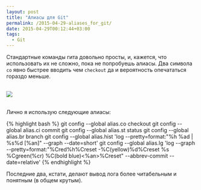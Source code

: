 ```yaml
---
layout: post
title: "Алиасы для Git"
permalink: /2015-04-29-aliases_for_git/
date: 2015-04-29T00:12:44+03:00
tags:
  - Git
---
```


Стандартные команды гита довольно просты, и, кажется, что использовать их не сложно, пока не попробуешь алиасы.
Два символа ```co``` явно быстрее вводить чем ```checkout``` да и вероятность опечататься гораздо меньше.

<br>
<img src="https://farm1.staticflickr.com/715/21620792628_a49b7b3171_o.jpg">
<br>
<br>

Лично я использую следующие алиасы:

{% highlight bash %}
git config --global alias.co checkout
git config --global alias.ci commit
git config --global alias.st status
git config --global alias.br branch
git config --global alias.hist 'log --pretty=format:"%h %ad | %s%d [%an]" --graph --date=short'
git config --global alias.lg 'log --graph --pretty=format:"%Cred%h%Creset -%C(yellow)%d%Creset %s %Cgreen(%cr) %C(bold blue)<%an>%Creset" --abbrev-commit --date=relative'
{% endhighlight %}

Последние два, кстати, делают вывод лога более читабельным и понятным (в общем крутым).
